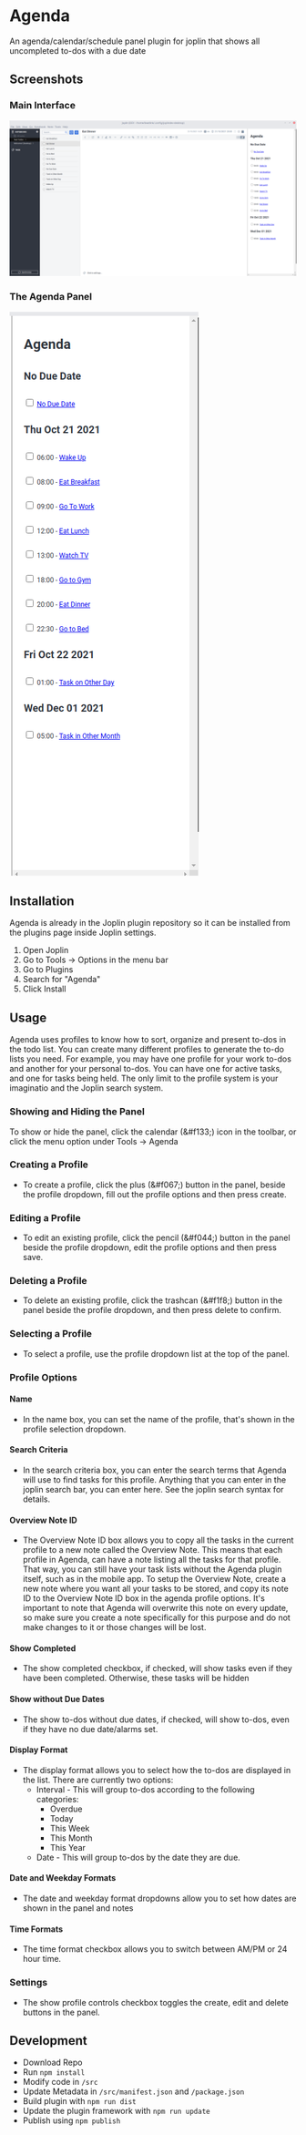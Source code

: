# Agenda

An agenda/calendar/schedule panel plugin for joplin that shows all uncompleted to-dos with a due date

## Screenshots

### Main Interface
![Screenshot1](docs/Screenshot1.png)

### The Agenda Panel
![Screenshot2](docs/Screenshot2.png)


## Installation
Agenda is already in the Joplin plugin repository so it can be installed from the plugins page inside Joplin settings.
1. Open Joplin
2. Go to Tools -> Options in the menu bar
3. Go to Plugins
4. Search for "Agenda"
5. Click Install

## Usage
Agenda uses profiles to know how to sort, organize and present to-dos in the todo list. You can create many different profiles to generate the to-do lists
you need. For example, you may have one profile for your work to-dos and another for your personal to-dos. You can have one for active tasks, and one for tasks being held. The only limit to the profile system is your imaginatio and the Joplin search system. 

### Showing and Hiding the Panel
To show or hide the panel, click the calendar (&#f133;) icon in the toolbar, or click the menu option under Tools -> Agenda

### Creating a Profile
* To create a profile, click the plus (&#f067;) button in the panel, beside the profile dropdown, fill out the profile options and then press create.

### Editing a Profile
* To edit an existing profile, click the pencil (&#f044;) button in the panel beside the profile dropdown, edit the profile options and then press save.

### Deleting a Profile
* To delete an existing profile, click the trashcan (&#f1f8;) button in the panel beside the profile dropdown, and then press delete to confirm. 

### Selecting a Profile
* To select a profile, use the profile dropdown list at the top of the panel. 

### Profile Options

#### Name
* In the name box, you can set the name of the profile, that's shown in the profile selection dropdown. 

#### Search Criteria
* In the search criteria box, you can enter the search terms that Agenda will use to find tasks for this profile. Anything that you can enter in the joplin search bar, you can enter here. See the joplin search syntax for details. 

#### Overview Note ID
* The Overview Note ID box allows you to copy all the tasks in the current profile to a new note called the Overview Note. This means that each profile in Agenda, can have a note listing all the tasks for that profile. That way, you can still have your task lists without the Agenda plugin itself, such as in the mobile app. To setup the Overview Note, create a new note where you want all your tasks to be stored, and copy its note ID to the Overview Note ID box in the agenda profile options. It's important to note that Agenda will overwrite this note on every update, so make sure you create a note specifically for this purpose and do not make changes to it or those changes will be lost. 

#### Show Completed
* The show completed checkbox, if checked, will show tasks even if they have been completed. Otherwise, these tasks will be hidden

#### Show without Due Dates
* The show to-dos without due dates, if checked, will show to-dos, even if they have no due date/alarms set. 

#### Display Format
* The display format allows you to select how the to-dos are displayed in the list. There are currently two options:
    * Interval - This will group to-dos according to the following categories:
        - Overdue
        - Today
        - This Week
        - This Month
        - This Year
    * Date - This will group to-dos by the date they are due.

#### Date and Weekday Formats
* The date and weekday format dropdowns allow you to set how dates are shown in the panel and notes

#### Time Formats
* The time format checkbox allows you to switch between AM/PM or 24 hour time. 

### Settings
* The show profile controls checkbox toggles the create, edit and delete buttons in the panel.

## Development
* Download Repo
* Run `npm install`
* Modify code in `/src`
* Update Metadata in `/src/manifest.json` and `/package.json`
* Build plugin with `npm run dist`
* Update the plugin framework with `npm run update`
* Publish using `npm publish`
